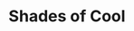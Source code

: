 ---
title: Shades of Cool
slug: shades-of-cool
artist: Lana Del Rey
youtube: rJABBmAMXnY
position: 75
---
